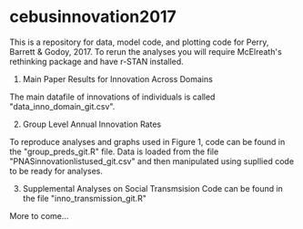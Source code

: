# cebusinnovation2017
This is a repository for data, model code, and plotting code for Perry, Barrett &amp; Godoy, 2017. To rerun the analyses you will require McElreath's rethinking package and have r-STAN installed.

1. Main Paper Results for Innovation Across Domains

The main datafile of innovations of individuals is called "data_inno_domain_git.csv". 

2. Group Level Annual Innovation Rates

To reproduce analyses and graphs used in Figure 1, code can be found in the "group_preds_git.R" file. Data is loaded from the file "PNASinnovationlistused_git.csv" and then manipulated using supllied code to be ready for analyses.

3. Supplemental Analyses on Social Transmsision 
Code can be found in the file "inno_transmission_git.R"

More to come...
